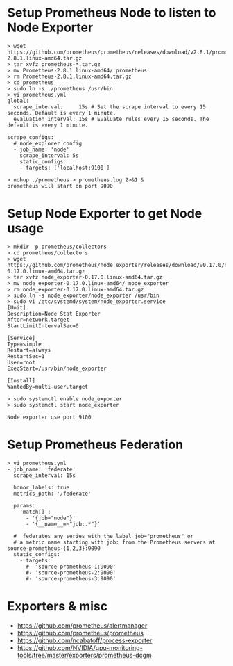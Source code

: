 
# Setup Prometheus Node to listen to Node Exporter
    
    
    > wget https://github.com/prometheus/prometheus/releases/download/v2.8.1/prometheus-2.8.1.linux-amd64.tar.gz
    > tar xvfz prometheus-*.tar.gz
    > mv Prometheus-2.8.1.linux-amd64/ prometheus
    > rm Prometheus-2.8.1.linux-amd64.tar.gz
    > cd prometheus
    > sudo ln -s ./prometheus /usr/bin
    > vi prometheus.yml 
    global:
      scrape_interval:     15s # Set the scrape interval to every 15 seconds. Default is every 1 minute.
      evaluation_interval: 15s # Evaluate rules every 15 seconds. The default is every 1 minute.

    scrape_configs:
      # node_explorer config
      - job_name: 'node'
        scrape_interval: 5s
        static_configs:
        - targets: ['localhost:9100']
        
    > nohup ./prometheus > prometheus.log 2>&1 &
    prometheus will start on port 9090
        
# Setup Node Exporter to get Node usage


    > mkdir -p prometheus/collectors
    > cd prometheus/collectors
    > wget https://github.com/prometheus/node_exporter/releases/download/v0.17.0/node_exporter-0.17.0.linux-amd64.tar.gz
    > tar xvfz node_exporter-0.17.0.linux-amd64.tar.gz 
    > mv node_exporter-0.17.0.linux-amd64/ node_exporter
    > rm node_exporter-0.17.0.linux-amd64.tar.gz 
    > sudo ln -s node_exporter/node_exporter /usr/bin
    > sudo vi /etc/systemd/system/node_exporter.service
    [Unit]
    Description=Node Stat Exporter
    After=network.target
    StartLimitIntervalSec=0

    [Service]
    Type=simple
    Restart=always
    RestartSec=1
    User=root
    ExecStart=/usr/bin/node_exporter

    [Install]
    WantedBy=multi-user.target
    
    > sudo systemctl enable node_exporter
    > sudo systemctl start node_exporter

    Node exporter use port 9100
    
    
# Setup Prometheus Federation

    > vi prometheus.yml 
    - job_name: 'federate'
      scrape_interval: 15s

      honor_labels: true
      metrics_path: '/federate'

      params:
        'match[]':
          - '{job="node"}'
          - '{__name__=~"job:.*"}'
  
      #  federates any series with the label job="prometheus" or 
      # a metric name starting with job: from the Prometheus servers at source-prometheus-{1,2,3}:9090
      static_configs:
        - targets:
          #- 'source-prometheus-1:9090'
          #- 'source-prometheus-2:9090'
          #- 'source-prometheus-3:9090'


# Exporters & misc

* https://github.com/prometheus/alertmanager
* https://github.com/prometheus/prometheus
* https://github.com/ncabatoff/process-exporter
* https://github.com/NVIDIA/gpu-monitoring-tools/tree/master/exporters/prometheus-dcgm




